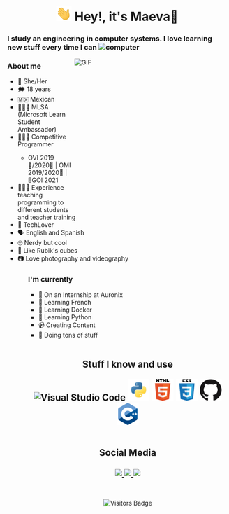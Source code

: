 <h1 align="center"><img src="https://raw.githubusercontent.com/ABSphreak/ABSphreak/master/gifs/Hi.gif" width="35px"> Hey!, it's Maeva💙 </h1>
<h3 aling="center">I study an engineering in computer systems. I love learning new stuff every time I can <img src="https://thumbs.gfycat.com/AcrobaticMatureGazelle.webp" alt="computer" width="35"> </h3>

<img align="right" alt="GIF" src="https://media.giphy.com/media/3oKIPnAiaMCws8nOsE/giphy.gif" width="350" height="350" />

### About me
<ul>
  <li>👩 She/Her</li>
  <li>🗯️ 18 years</li>
  <li>🇲🇽 Mexican</li>
  <li>👩🏻‍🏫 MLSA (Microsoft Learn Student Ambassador)</li>
  <li>👩🏻‍💻 Competitive Programmer</li>
  <ul> 
    <li>OVI 2019🥈/2020🥇 | OMI 2019/2020🥉 | EGOI 2021</li>
  </ul>
  <li>👩🏻‍🏫 Experience teaching programming to different students and teacher training </li>
  <li>📱 TechLover</li>
  <li>🗣️ English and Spanish</li>
  <li>🤓 Nerdy but cool </li>
  <li>🧩 Like Rubik's cubes </li>
  <li>📷 Love photography and videography </li>
<ul>

### I'm currently
<ul>
  <li>🔹 On an Internship at Auronix</li>
  <li>🥖 Learning French</li>
  <li>🐋 Learning Docker</li>
  <li>🐍 Learning Python</li>
  <li>📹 Creating Content </li>
  <li>🥴 Doing tons of stuff </li>
</ul>
<br>
  

<h2 align="center">
  <p>Stuff I know and use</p>
<img alt="Visual Studio Code" width="50px"  src="https://user-images.githubusercontent.com/674621/71187801-14e60a80-2280-11ea-94c9-e56576f76baf.png"/>
<img alt="Python" width="50px"  src="https://raw.githubusercontent.com/github/explore/80688e429a7d4ef2fca1e82350fe8e3517d3494d/topics/python/python.png"/>
<img alt="HTML5" width="50px" src="https://raw.githubusercontent.com/github/explore/80688e429a7d4ef2fca1e82350fe8e3517d3494d/topics/html/html.png" />
<img alt="CSS3" width="50px" src="https://raw.githubusercontent.com/github/explore/80688e429a7d4ef2fca1e82350fe8e3517d3494d/topics/css/css.png" />
<img alt="GitHub" width="50px" src="https://raw.githubusercontent.com/github/explore/78df643247d429f6cc873026c0622819ad797942/topics/github/github.png" />
<img alt="C++" width="50px" src="https://raw.githubusercontent.com/github/explore/80688e429a7d4ef2fca1e82350fe8e3517d3494d/topics/cpp/cpp.png" />
<br> <br> 

<p>Social Media</p>
<a href="https://www.instagram.com/mae_mazcortwo/">
    <img src="https://img.shields.io/badge/Instagram-E4405F?style=for-the-badge&logo=instagram&logoColor=white">
</a>
<a href="https://www.linkedin.com/in/nina-maeva-mazadiego-cortes-156474213/">
    <img src="https://img.shields.io/badge/LinkedIn-7289DA?style=for-the-badge&logo=linkedin&logoColor=white">
</a>
<a href="https://www.tiktok.com/@mae_mazcort">
    <img src="https://img.shields.io/badge/TikTok-E4405F?style=for-the-badge&logo=tiktok&logoColor=white">
</a> </h2>

<br />
<p align="center">
<img src="https://komarev.com/ghpvc/?username=MaeMazcort&style=flat-square&color=0066ff" alt="Visitors Badge"/>
</p>
